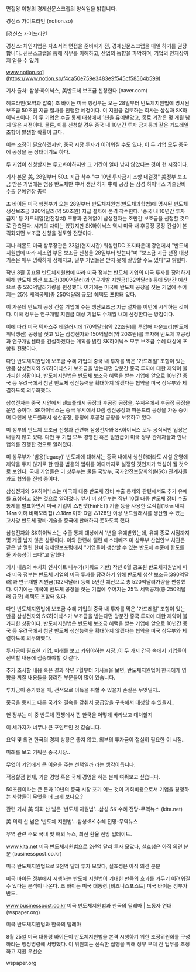 면접왕 이형의 경제신문스크랩의 양식임을 밝힙니다.

경신스 가이드라인 (notion.so)

[경신스 가이드라인

경신스: 체인지업은 자소서와 면접을 준비하기 전, 경제신문스크랩을 매일 하기를 권장합니다. 신문스크랩을 통해 직무를 이해하고, 산업의 동향을 파악하며, 기업의 인재상까지 얻을 수 있기

www.notion.so](https://www.notion.so/f4ca50e759e3483e9f545cf58564b599)

기사 출처: 삼성·하이닉스, 美반도체 보조금 신청한다 (naver.com)

헤드라인(요약과 압축)
조 바이든 미국 행정부는 오는 28일부터 반도체지원법에 명시된 보조금 50조원 지급 절차를 진행할 예정이다. 이 지원금 검토하는 회사는 삼성과 SK하이닉스이다. 이 두 기업은 수출 통제 대상에서 1년을 유예받았고, 종료 기간은 몇 개월 남지 않은 시점이다. 물론, 이를 신청할 경우 중국 내 10년간 투자 금지등과 같은 가드레일 조항이 발생할 확률이 크다.

이는 조정이 필요하겠지만, 중국 시장 투자가 어려워질 수도 있다. 이 두 기업 모두 중국에 공장을 둔 상태이기도 하다.

두 기업이 신청할지는 두고봐야하지만 그 기간이 얼마 남지 않았다는 것이 현 시점이다.



기사 본문
美, 28일부터 50조 지급 착수
"中 10년 투자금지 조항 내걸것"
美정부 보조금 받은 기업에는
범용 반도체만 中서 생산 허가
中에 공장 둔 삼성·하이닉스
기술장비 수출 유예연장 총력





조 바이든 미국 행정부가 오는 28일부터 반도체지원법(반도체과학법)에 명시된 반도체 생산보조금 390억달러(약 50조원) 지급 절차에 본격 착수한다. '중국 내 10년간 투자 금지' 등 가드레일(안전장치) 조항과 관계없이 삼성전자는 조만간 보조금을 신청할 것으로 관측된다. 시기의 차이는 있겠지만 SK하이닉스 역시 미국 내 후공정 공장 건설이 본격화되면 보조금 신청을 검토할 전망이다.

지나 러몬도 미국 상무장관은 23일(현지시간) 워싱턴DC 조지타운대 강연에서 "반도체지원법에 따라 제조업 부문 보조금 신청을 28일부터 받는다"며 "보조금 지급 선정 대상 기준은 매우 명확하게 정해지고, 일부 기업들은 받지 못해 실망할 수도 있다"고 밝혔다.

작년 8월 공표된 반도체지원법에 따라 미국 정부는 반도체 기업의 미국 투자를 장려하기 위해 반도체 생산 보조금(390억달러)과 연구개발 지원금(132억달러) 등에 5년간 예산으로 총 520억달러가량을 편성했다. 여기에는 미국에 반도체 공장을 짓는 기업에 주어지는 25% 세액공제(총 250억달러 규모) 혜택도 포함돼 있다.

이 가운데 반도체 공장 건설 기업에 주는 생산보조금 지급 절차를 이번에 시작하는 것이다. 미국 정부는 연구개발 지원금 대상 기업도 수개월 내에 선정한다는 방침이다.

이에 따라 미국 텍사스주 테일러시에 170억달러(약 22조원)를 투입해 파운드리(반도체 위탁생산) 공장을 짓고 있는 삼성전자와 150억달러(약 20조원)를 투자해 반도체 후공정과 연구개발센터를 건설하겠다는 계획을 밝힌 SK하이닉스 모두 보조금 수혜 대상에 포함될 전망이다.

다만 반도체지원법에 보조금 수혜 기업의 중국 내 투자를 막은 '가드레일' 조항이 있는 만큼 삼성전자와 SK하이닉스가 보조금을 받는다면 당분간 중국 투자에 대한 제약이 불가피한 상황이다. 반도체지원법은 반도체 보조금 혜택을 받는 기업에 앞으로 10년간 중국 등 우려국에서 첨단 반도체 생산능력을 확대하지 않겠다는 협약을 미국 상무부와 체결하도록 의무화했다.

삼성전자는 중국 시안에서 낸드플래시 공장과 후공정 공장을, 쑤저우에서 후공정 공장을 운영 중이다. SK하이닉스는 중국 우시에서 D램 생산공장과 파운드리 공장을 가동 중이며 다롄에 낸드플래시 생산공장, 충칭에 후공정 공장을 보유하고 있다.

미 정부의 반도체 보조금 신청과 관련해 삼성전자와 SK하이닉스 모두 공식적인 입장은 내놓지 않고 있다. 다만 두 기업 모두 경영진 혹은 임원급이 미국 정부 관계자들과 만나 협의를 진행한 것으로 알려졌다.

미 상무부가 '범용(legacy)' 반도체에 대해서는 중국 내에서 생산하더라도 시설 운영에 제약을 두지 않기로 한 만큼 범용의 범위를 어디까지로 설정할 것인지가 핵심이 될 것으로 보인다. 국내 기업들은 미 상무부는 물론 국방부, 국가안전보장회의(NSC) 관계자들과도 협의를 진행 중이다.

삼성전자와 SK하이닉스는 미국의 대중 반도체 장비 수출 통제와 관련해서도 추가 유예를 요청하고 있는 것으로 알려졌다. 앞서 미 상무부는 작년 10월 대중 반도체 장비 수출 통제를 발표하면서 미국 기업이 △핀펫(FinFET) 기술 등을 사용한 로직칩(16㎚ 내지 14㎚ 이하 비메모리칩) △18㎚ 이하 D램 △128단 이상 낸드플래시를 생산할 수 있는 고사양 반도체 장비·기술을 중국에 판매하지 못하도록 했다.

삼성전자와 SK하이닉스는 수출 통제 대상에서 1년을 유예받았는데, 유예 종료 시점까지 몇 개월 남지 않은 상황이다. 이와 관련해 앨런 에스테베즈 미 상무부 산업안보 차관은 같은 날 열린 한미 경제안보포럼에서 "기업들이 생산할 수 있는 반도체 수준에 한도를 둘 가능성이 크다"고 말했다



기사 내용의 수치화 인사이트 나누기(키워드 기반)
작년 8월 공표된 반도체지원법에 따라 미국 정부는 반도체 기업의 미국 투자를 장려하기 위해 반도체 생산 보조금(390억달러)과 연구개발 지원금(132억달러) 등에 5년간 예산으로 총 520억달러가량을 편성했다. 여기에는 미국에 반도체 공장을 짓는 기업에 주어지는 25% 세액공제(총 250억달러 규모) 혜택도 포함돼 있다.



다만 반도체지원법에 보조금 수혜 기업의 중국 내 투자를 막은 '가드레일' 조항이 있는 만큼 삼성전자와 SK하이닉스가 보조금을 받는다면 당분간 중국 투자에 대한 제약이 불가피한 상황이다. 반도체지원법은 반도체 보조금 혜택을 받는 기업에 앞으로 10년간 중국 등 우려국에서 첨단 반도체 생산능력을 확대하지 않겠다는 협약을 미국 상무부와 체결하도록 의무화했다.



투자금이 필요한 기업, 미래를 보고 키워야하는 시장..이 두 가지 간극 속에서 기업들이 선택할 내용에 집중해야할 것 같다.

추가 조사할 내용 혹은 결과
작년 7월부터 기사들을 보면, 반도체지원법이 한국에게 영향을 끼칠 내용들을 정리한 부분들이 많이 있습니다.

투자금이 증가했을 때, 전적으로 이득을 취할 수 있을지 손실은 무엇일지..

중국을 등지고 다른 국가와 결속을 갖춰서  공급망을 구축해서 대성할 수 있을지..

현 정부는 미 중 반도체 전챙에서 낀 한국을 어떻게 바라보고 대처할지

이 세가지가 너무나 큰 포인트인 것 같습니다.

요약 및 의견
한국의 경제 상황은 좋지 않고, 외부의 투자금이 절실히 필요한 이 시점..

미래를 보고 키워온 중국시장.. 

무엇이 기업에게 큰 이윤을 주는 선택일까 라는 생각이듭니다.

적용할점
현재, 기술 경영 혹은 국제 경영을 하는 분께 여쭤보고 싶습니다.



50조원이라는 큰 돈과 10년의 중국 시장 포기 어느 것이 기회비용으로서 기업을 경영하는 사람들이 무엇을 더 크게 보나요.?

관련 기사
美 의회 산 넘은 '반도체 지원법'…삼성·SK 수혜 전망-무역뉴스 (kita.net)


美 의회 산 넘은 '반도체 지원법'…삼성·SK 수혜 전망-무역뉴스

무역 관련 주요 국내 및 해외 뉴스, 최신 환율 전망 업데이트.

www.kita.net
미국 반도체지원법으로 2천억 달러 투자 모았다, 실효성은 아직 의견 분분 (businesspost.co.kr)


미국 반도체지원법으로 2천억 달러 투자 모았다, 실효성은 아직 의견 분분

미국 바이든 정부에서 시행하는 반도체 지원법이 기대한 만큼의 효과를 거두기 어려워질 수 있다는 분석이 나온다. 조 바이든 미국 대통령.[비즈니스포스트] 미국 바이든 정부가 반도..

www.businesspost.co.kr
미국 반도체지원법과 한국의 딜레마 | 노동자 연대 (wspaper.org)


미국 반도체지원법과 한국의 딜레마

8월 25일 미국 대통령 바이든이 반도체지원법을 본격 시행하기 위한 조정위원회를 구성하라는 행정명령에 서명했다. 이 위원회는 신속한 집행을 위해 정부 부처 간 업무를 조정하고 지원 우선순

wspaper.org
